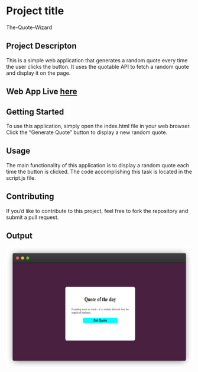 # Project title

The-Quote-Wizard

## Project Descripton

This is a simple web application that generates a random quote every time the user clicks the button. It uses the quotable API to fetch a random quote and display it on the page.

## Web App Live [here]()

<!-- please enter url of the Gh poages above () -->

## Getting Started

To use this application, simply open the index.html file in your web browser. Click the “Generate Quote” button to display a new random quote.

## Usage

The main functionality of this application is to display a random quote each time the button is clicked. The code accomplishing this task is located in the script.js file.

## Contributing

If you’d like to contribute to this project, feel free to fork the repository and submit a pull request.

## Output

![Random Quote Generator](/Fav/output.png)
